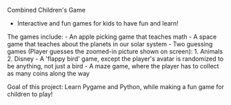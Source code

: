 Combined Children's Game
  - Interactive and fun games for kids to have fun and learn!
  
  The games include:
    - An apple picking game that teaches math
    - A space game that teaches about the planets in our solar system
    - Two guessing games (Player guesses the zoomed-in picture shown on screen):
        1. Animals
        2. Disney
    - A 'flappy bird' game, except the player's avatar is randomized to be anything, not just a bird
    - A maze game, where the player has to collect as many coins along the way
    
  Goal of this project: Learn Pygame and Python, while making a fun game for children to play!
